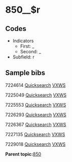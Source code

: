 # 850\_\_$r

## Codes

-   Indicators
    -   First: \_
    -   Second: \_
-   Subfield: r

## Sample bibs

7224614 [Quicksearch](https://search.library.yale.edu/catalog/7224614) [VXWS](http://prodorbis.library.yale.edu:7014/vxws/GetHoldingsService?bibId=7224614)

7225049 [Quicksearch](https://search.library.yale.edu/catalog/7225049) [VXWS](http://prodorbis.library.yale.edu:7014/vxws/GetHoldingsService?bibId=7225049)

7225553 [Quicksearch](https://search.library.yale.edu/catalog/7225553) [VXWS](http://prodorbis.library.yale.edu:7014/vxws/GetHoldingsService?bibId=7225553)

7226293 [Quicksearch](https://search.library.yale.edu/catalog/7226293) [VXWS](http://prodorbis.library.yale.edu:7014/vxws/GetHoldingsService?bibId=7226293)

7226367 [Quicksearch](https://search.library.yale.edu/catalog/7226367) [VXWS](http://prodorbis.library.yale.edu:7014/vxws/GetHoldingsService?bibId=7226367)

7227135 [Quicksearch](https://search.library.yale.edu/catalog/7227135) [VXWS](http://prodorbis.library.yale.edu:7014/vxws/GetHoldingsService?bibId=7227135)

7229018 [Quicksearch](https://search.library.yale.edu/catalog/7229018) [VXWS](http://prodorbis.library.yale.edu:7014/vxws/GetHoldingsService?bibId=7229018)

**Parent topic:**[850](../../tags/850/850.md)

